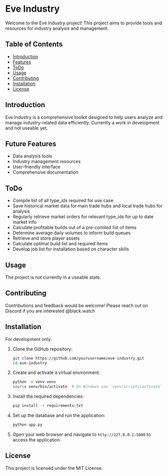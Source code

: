 # Eve Industry

Welcome to the Eve Industry project! This project aims to provide tools and resources for industry analysis and management.

## Table of Contents

- [Introduction](#introduction)
- [Features](#features)
- [ToDo](#todo)
- [Usage](#usage)
- [Contributing](#contributing)
- [Installation](#installation)
- [License](#license)

## Introduction

Eve Industry is a comprehensive toolkit designed to help users analyze and manage industry-related data efficiently. Currently a work in development and not useable yet.

## Future Features

- Data analysis tools
- Industry management resources
- User-friendly interface
- Comprehensive documentation

## ToDo

 - Compile list of all type_ids required for use case
 - Save historical market data for main trade hubs and local trade hubs for analysis
 - Regularly retrieve market orders for relevant type_ids for up to date market info
 - Calculate profitable builds out of a pre-comiled list of items
 - Determine average daily volumes to inform build queues
 - Retrieve and store player assets
 - Calculate optimal build list and required items
 - Develop job list for installation based on character skills
 
## Usage

The project is not currently in a useable state.

## Contributing

Contributions and feedback would be welcome! Please reach out on Discord if you are interested @black.watch

## Installation

For development only.

1. Clone the GitHub repository:
    ```sh
    git clone https://github.com/yourusername/eve-industry.git
    cd eve-industry
    ```

2. Create and activate a virtual environment:
    ```sh
    python -m venv venv
    source venv/bin/activate  # On Windows use `venv\Scripts\activate`
    ```

3. Install the required dependencies:
    ```sh
    pip install -r requirements.txt
    ```

4. Set up the database and run the application:
    ```sh
    python app.py
    ```

5. Open your web browser and navigate to `http://127.0.0.1:5000` to access the application.

## License

This project is licensed under the MIT License. 